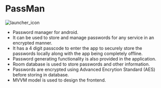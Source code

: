 # PassMan
![launcher_icon](https://user-images.githubusercontent.com/48640844/130312420-c13f4d85-daf8-4fb1-84a9-e0a390904b4b.png)
- Password manager for android.
- It can be used to store and manage passwords for any service in an encrypted manner.
- It has a 4 digit passcode to enter the app to securely store the passwords locally along with the app being completely offline.
- Password generating functionality is also provided in the application.
- Room database is used to store passwords and other information.
- Passwords are encrypted using Advanced Encrytion Standard (AES) before storing in database.
- MVVM model is used to design the frontend.
